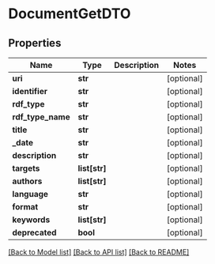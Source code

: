 # DocumentGetDTO

## Properties
Name | Type | Description | Notes
------------ | ------------- | ------------- | -------------
**uri** | **str** |  | [optional] 
**identifier** | **str** |  | [optional] 
**rdf_type** | **str** |  | [optional] 
**rdf_type_name** | **str** |  | [optional] 
**title** | **str** |  | [optional] 
**_date** | **str** |  | [optional] 
**description** | **str** |  | [optional] 
**targets** | **list[str]** |  | [optional] 
**authors** | **list[str]** |  | [optional] 
**language** | **str** |  | [optional] 
**format** | **str** |  | [optional] 
**keywords** | **list[str]** |  | [optional] 
**deprecated** | **bool** |  | [optional] 

[[Back to Model list]](../README.md#documentation-for-models) [[Back to API list]](../README.md#documentation-for-api-endpoints) [[Back to README]](../README.md)


